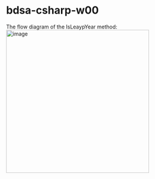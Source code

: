 # bdsa-csharp-w00

The flow diagram of the IsLeaypYear method:
<img width="386" alt="image" src="https://user-images.githubusercontent.com/34489999/132258479-25a9bafc-4945-464e-bca2-1d854841a304.png">
